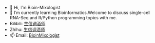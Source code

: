 - 👋 Hi, I’m Bioin-Mixologist
- 🌱 I’m currently learning Bioinformatics.Welcome to discuss single-cell RNA-Seq and R/Python programming topics with me.
- Bilibili: [生信调酒师](https://space.bilibili.com/2121534801)
- Zhihu: [生信调酒师](https://www.zhihu.com/people/59-76-84-32)
- 📫 Email: [BioinMixologist](BioinMixologist@163.com)

<!---
Bioin-Mixologist/Bioin-Mixologist is a ✨ special ✨ repository because its `README.md` (this file) appears on your GitHub profile.
You can click the Preview link to take a look at your changes.
--->
